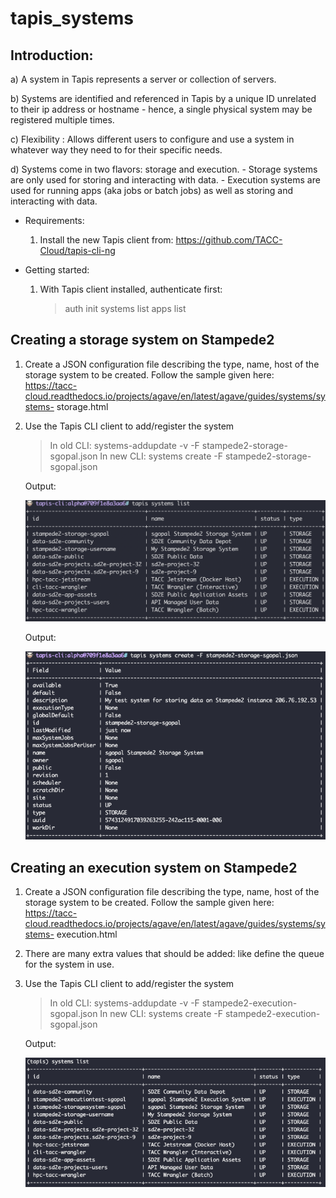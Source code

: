 # tapis_systems


## Introduction:

a) A system in Tapis represents a server or collection of servers.

b) Systems are identified and referenced in Tapis by a unique ID unrelated to their ip address or hostname - hence, a single      physical system may be registered multiple times. 

c) Flexibility : Allows different users to configure and use a system in whatever way they need to for their specific needs.

d) Systems come in two flavors: storage and execution. 
    - Storage systems are only used for storing and interacting with data. 
    - Execution systems are used for running apps (aka jobs or batch jobs) as well as storing and interacting with data.


- Requirements: 

  1. Install the new Tapis client from: https://github.com/TACC-Cloud/tapis-cli-ng
  
  
  
- Getting started:

  1. With Tapis client installed, authenticate first:
     > auth init
     > systems list
     > apps list 
     
 ## Creating a storage system on Stampede2

  1. Create a JSON configuration file describing the type, name, host of the storage system to be created. 
     Follow the sample given here: https://tacc-cloud.readthedocs.io/projects/agave/en/latest/agave/guides/systems/systems- 
     storage.html
  2. Use the Tapis CLI client to add/register the system 
     > In old CLI: systems-addupdate -v -F stampede2-storage-sgopal.json
     > In new CLI: systems create -F stampede2-storage-sgopal.json
     
     Output: 
     
     <img src="inst/register_storagesystem.png" width="500">
     
     
     
     Output:
     
     <img src="inst/register_storagesystem2.jpg" width="500">
     
  ## Creating an execution system on Stampede2
  
  1. Create a JSON configuration file describing the type, name, host of the storage system to be created. 
     Follow the sample given here: https://tacc-cloud.readthedocs.io/projects/agave/en/latest/agave/guides/systems/systems-
     execution.html
  2. There are many extra values that should be added: like define the queue for the system in use. 
  2. Use the Tapis CLI client to add/register the system 
     > In old CLI: systems-addupdate -v -F stampede2-execution-sgopal.json
     > In new CLI: systems create -F stampede2-execution-sgopal.json
     
     Output: 
     
     <img src="inst/system_list.png" width="500">



